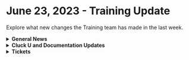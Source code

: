 # June 23, 2023 - Training Update

Explore what new changes the Training team has made in the last week.

<details>

<summary><strong>General News</strong></summary>



</details>

<details>

<summary><strong>Cluck U and Documentation Updates</strong></summary>

Documentation

* Open Mic - June 16th Video and Page Added
* Sophos Integration
* Sophos Get Inspired
* How to Embed a Form into an iFrame
* How to Add Time Saved to a Workflow
* Workflow Listeners
* General Updates and Bugfixes:
  * Updated How to Clone a Form Doc
  * Updated Halo Integration Setup Page
  * Updated Datto Integration Setup Page
  * Updated IDP Setup for New User Add

[Cluck U](https://calendly.com/cluck-u)

* Rewst 104 Page Exercises fixes
* Rewst 101 updates live with some hands-on exercises to come! [Sign Up Here!](https://calendly.com/cluck-u/laying-the-foundations-of-automation)
* Incoming:
  * Rewst 105 + 106 are content complete and will be scheduled in the coming weeks!

</details>

<details>

<summary><strong>Tickets</strong></summary>

With the ROC now using Halo for their ticketing system, this is when you should find a ticket created for you!

* [ ] A discussion with a ROC engineer that doesn't result in a fix on first discussion
* [ ] If you have a call to troubleshoot, create workflows or other ROC work
* [ ] For all onboarding or expansion work
* [ ] If a call results in a new workflow idea or request

If you'd like to manually create a ticket yourself, review the "Rewst Support" section at the bottom of this page.

</details>
